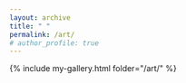 ```yaml
---
layout: archive
title: " "
permalink: /art/
# author_profile: true
---
```

{% include my-gallery.html folder="/art/" %}